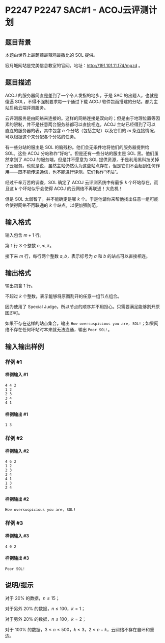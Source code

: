 # P2247 P2247 SAC#1 - ACOJ云评测计划

## 题目背景

本题由世界上最蒟蒻最辣鸡最撒比的 SOL 提供。

寂月城网站是完美信息教室的官网。地址：http://191.101.11.174/mgzd 。

## 题目描述

ACOJ 的服务器简直是差到了一个令人发指的地步。于是 SAC 的出题人，也就是傻逼 SOL，不得不强制要求每一个通过下载 ACOJ 软件包而搭建的分站，都为主站启动云端评测服务。

云评测服务是由网络来连接的。这样的网络连接是双向的；但是由于地理位置等因素的限制，并不是任意两台服务器都可以直接相连。ACOJ 主站已经得到了可以直连的服务器的表，其中包含 $n$ 个分站（包括主站）以及它们的 $m$ 条连接情况，可以根据这个来分配各个分站的任务。

有一些分站的服主是 SOL 的脑残粉。他们会无条件地将他们的服务器提供给 SOL。这些 ACOJ 分站称作“好站”。但是还有一些分站的服主是 SOL 黑。他们虽然拿到了 ACOJ 的服务端，但是并不愿意为 SOL 提供资源，于是利用黑科技关掉了云服务。也就是说，虽然主站仍然认为这些站点存在，但是它们不会起到任何作用——既不能传递通信，也不能进行评测。它们称作“坏站”。

经过千辛万苦的调查，SOL 确定了 ACOJ 云评测系统中有最多 $k$ 个坏站存在，而且这 $k$ 个坏站似乎会使得 ACOJ 的云网络不再联通！大危机！

但是 SOL 太弱智了，并不能确定是哪 $k$ 个。于是他请你来帮他找出任意一组可能会使得网络不再联通的 $k$ 个站点，以便加强防范。


## 输入格式

输入包含 $m+1$ 行。

第 $1$ 行 $3$ 个整数 $n,m,k$。

接下来 $m$ 行，每行两个整数 $a,b$，表示标号为 $a$ 和 $b$ 的站点可以直接相连。

## 输出格式

输出包含 $1$ 行。

不超过 $k$ 个整数，表示能够将原图割开的任意一组节点组合。

因为使用了 Special Judge，所以节点的顺序并不用担心。只需要满足能够割开原图即可。

如果不存在这样的站点集合，输出 `How oversuspicious you are, SOL!`；如果网络不存在任何坏站时本来就无法连通，输出 `Poor SOL!`。

## 输入输出样例

### 样例 #1

#### 样例输入 #1

```
4 4 2
1 2
2 3
3 4
4 1
```

#### 样例输出 #1

```
1 3
```

### 样例 #2

#### 样例输入 #2

```
4 6 2
1 2
2 3
3 4
4 1
1 3
2 4
```

#### 样例输出 #2

```
How oversuspicious you are, SOL!
```

### 样例 #3

#### 样例输入 #3

```
4 0 2
```

#### 样例输出 #3

```
Poor SOL!
```

## 说明/提示

对于 $20\%$ 的数据，$n \le 15$；

对于另外 $20\%$ 的数据，$n \le 100$，$k=1$；

对于另外 $20\%$ 的数据，$n \le 100$，$k=2$；

对于 $100\%$ 的数据，$3 \le  n\le 500$，$k \le 3$，$2\le n - k$，云网络不存在自环和重边。
